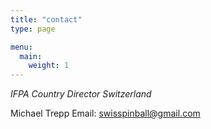 ```yaml
---
title: "contact"
type: page

menu:
  main:
    weight: 1
---
```


_IFPA Country Director Switzerland_

Michael Trepp 
Email: <swisspinball@gmail.com>
